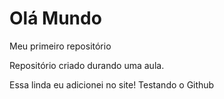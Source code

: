 # Olá Mundo
 Meu primeiro repositório

 Repositório criado durando uma aula.
 
 Essa linda eu adicionei no site! Testando o Github
